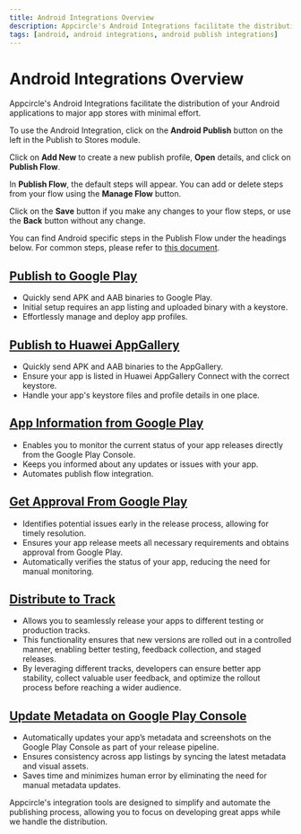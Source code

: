 ```yaml
---
title: Android Integrations Overview
description: Appcircle's Android Integrations facilitate the distribution of your Android applications to major app stores with minimal effort.
tags: [android, android integrations, android publish integrations]
---
```


# Android Integrations Overview

Appcircle's Android Integrations facilitate the distribution of your Android applications to major app stores with minimal effort.

To use the Android Integration, click on the **Android Publish** button on the left in the Publish to Stores module.

<Screenshot url='https://cdn.appcircle.io/docs/assets/publish-leftbar-android.png' />

Click on **Add New** to create a new publish profile, **Open** details, and click on **Publish Flow**.

<Screenshot url='https://cdn.appcircle.io/docs/assets/publish-android-flow.png' />

In **Publish Flow**, the default steps will appear. You can add or delete steps from your flow using the **Manage Flow** button.

<Screenshot url='https://cdn.appcircle.io/docs/assets/publish-flow-android-in.png' />

Click on the **Save** button if you make any changes to your flow steps, or use the **Back** button without any change.

You can find Android specific steps in the Publish Flow under the headings below. For common steps, please refer to [this document](/publish-integrations/common-publish-integrations/).

## [Publish to Google Play](/publish-integrations/android-publish-integrations/publish-to-google-play)

- Quickly send APK and AAB binaries to Google Play.
- Initial setup requires an app listing and uploaded binary with a keystore.
- Effortlessly manage and deploy app profiles.

## [Publish to Huawei AppGallery](/publish-integrations/android-publish-integrations/publish-to-huawei-appgallery)

- Quickly send APK and AAB binaries to the AppGallery.
- Ensure your app is listed in Huawei AppGallery Connect with the correct keystore.
- Handle your app's keystore files and profile details in one place.

## [App Information from Google Play](/publish-integrations/android-publish-integrations/app-information-from-google-play)

- Enables you to monitor the current status of your app releases directly from the Google Play Console.
- Keeps you informed about any updates or issues with your app.
- Automates publish flow integration.

## [Get Approval From Google Play](/publish-integrations/android-publish-integrations/get-approval-from-google-play)

- Identifies potential issues early in the release process, allowing for timely resolution.
- Ensures your app release meets all necessary requirements and obtains approval from Google Play.
- Automatically verifies the status of your app, reducing the need for manual monitoring.

## [Distribute to Track](/publish-integrations/android-publish-integrations/distribute-to-track)

- Allows you to seamlessly release your apps to different testing or production tracks.
- This functionality ensures that new versions are rolled out in a controlled manner, enabling better testing, feedback collection, and staged releases.
- By leveraging different tracks, developers can ensure better app stability, collect valuable user feedback, and optimize the rollout process before reaching a wider audience.

## [Update Metadata on Google Play Console](/publish-integrations/android-publish-integrations/update-metadata-on-google-play)

- Automatically updates your app’s metadata and screenshots on the Google Play Console as part of your release pipeline.
- Ensures consistency across app listings by syncing the latest metadata and visual assets.
- Saves time and minimizes human error by eliminating the need for manual metadata updates.


Appcircle's integration tools are designed to simplify and automate the publishing process, allowing you to focus on developing great apps while we handle the distribution.
